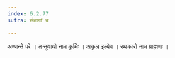 ```yaml
---
index: 6.2.77
sutra: संज्ञायां च

---
```

 अण्णन्ते परे । तन्तुवायो नाम कृमिः । अकृञ इत्येव । रथकारो नाम ब्राह्मणः ।